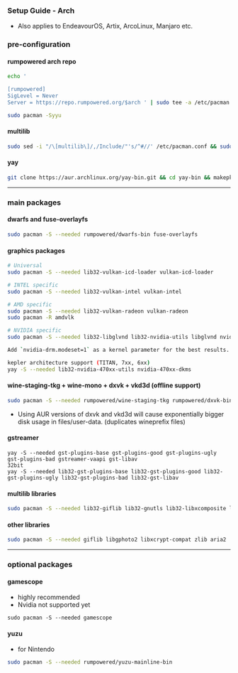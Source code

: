 <h3>Setup Guide - Arch</h3>

- Also applies to EndeavourOS, Artix, ArcoLinux, Manjaro etc.

### pre-configuration

#### rumpowered arch repo
```sh
echo '

[rumpowered]
SigLevel = Never
Server = https://repo.rumpowered.org/$arch ' | sudo tee -a /etc/pacman.conf

sudo pacman -Syyu
```

#### multilib
```sh
sudo sed -i "/\[multilib\]/,/Include/"'s/^#//' /etc/pacman.conf && sudo pacman -Syyu
```

#### yay
```sh
git clone https://aur.archlinux.org/yay-bin.git && cd yay-bin && makepkg -si
```

------------------------------------------------------------------------------------------------------

### main packages

#### dwarfs and fuse-overlayfs
```sh
sudo pacman -S --needed rumpowered/dwarfs-bin fuse-overlayfs
```

#### graphics packages

```sh
# Universal
sudo pacman -S --needed lib32-vulkan-icd-loader vulkan-icd-loader

# INTEL specific
sudo pacman -S --needed lib32-vulkan-intel vulkan-intel

# AMD specific
sudo pacman -S --needed lib32-vulkan-radeon vulkan-radeon
sudo pacman -R amdvlk

# NVIDIA specific
sudo pacman -S --needed lib32-libglvnd lib32-nvidia-utils libglvnd nvidia

Add `nvidia-drm.modeset=1` as a kernel parameter for the best results.

kepler architecture support (TITAN, 7xx, 6xx)
yay -S --needed lib32-nvidia-470xx-utils nvidia-470xx-dkms
```

#### wine-staging-tkg + wine-mono + dxvk + vkd3d (offline support)
```sh
sudo pacman -S --needed rumpowered/wine-staging-tkg rumpowered/dxvk-bin rumpowered/vkd3d-proton-bin rumpowered/windep wine-mono
```
- Using AUR versions of dxvk and vkd3d will cause exponentially bigger disk usage in files/user-data. (duplicates wineprefix files)

#### gstreamer
```
yay -S --needed gst-plugins-base gst-plugins-good gst-plugins-ugly gst-plugins-bad gstreamer-vaapi gst-libav
32bit
yay -S --needed lib32-gst-plugins-base lib32-gst-plugins-good lib32-gst-plugins-ugly lib32-gst-plugins-bad lib32-gst-libav
```

#### multilib libraries
```sh
sudo pacman -S --needed lib32-giflib lib32-gnutls lib32-libxcomposite lib32-libxinerama lib32-libxslt lib32-mpg123 lib32-v4l-utils lib32-alsa-lib lib32-alsa-plugins lib32-libpulse lib32-openal lib32-zlib
```

#### other libraries
```sh
sudo pacman -S --needed giflib libgphoto2 libxcrypt-compat zlib aria2
```

-------------------------------------------------------------------------------------------------------------------

### optional packages

#### gamescope
- highly recommended
- Nvidia not supported yet

```
sudo pacman -S --needed gamescope
```

#### yuzu
- for Nintendo
```sh
sudo pacman -S --needed rumpowered/yuzu-mainline-bin
```
